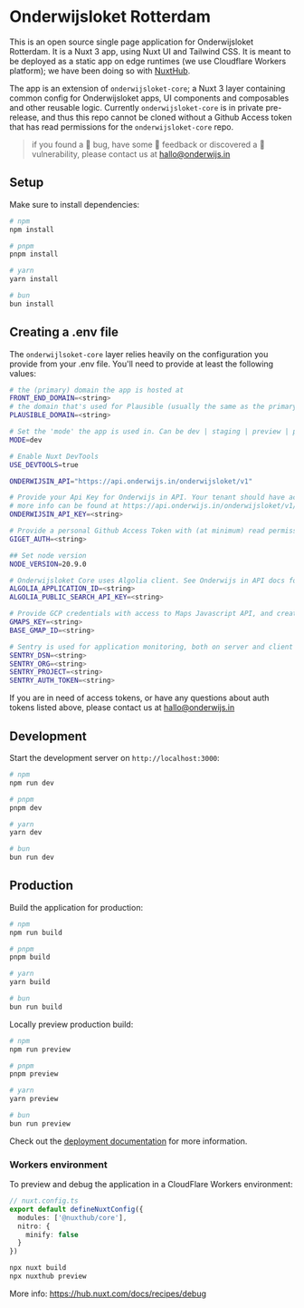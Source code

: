 # Onderwijsloket Rotterdam

This is an open source single page application for Onderwijsloket Rotterdam. It is a Nuxt 3 app, using Nuxt UI and Tailwind CSS. It is meant to be deployed as a static app on edge runtimes (we use Cloudflare Workers platform); we have been doing so with [NuxtHub](https://hub.nuxt.com/).

The app is an extension of ``onderwijsloket-core``; a Nuxt 3 layer containing common config for Onderwijsloket apps, UI components and composables and other reusable logic. Currently ``onderwijsloket-core`` is in private pre-release, and thus this repo cannot be cloned without a Github Access token that has read permissions for the ``onderwijsloket-core`` repo.

> if you found a 🐛 bug, have some 💬 feedback or discovered a 🤫 vulnerability, please contact us at [hallo@onderwijs.in](hallo@onderwijs.in)

## Setup

Make sure to install dependencies:

```bash
# npm
npm install

# pnpm
pnpm install

# yarn
yarn install

# bun
bun install
```

## Creating a .env file

The ``onderwijlsoket-core`` layer relies heavily on the configuration you provide from your .env file. You'll need to provide at least the following values:

```sh
# the (primary) domain the app is hosted at
FRONT_END_DOMAIN=<string>
# the domain that's used for Plausible (usually the same as the primary domain)
PLAUSIBLE_DOMAIN=<string>

# Set the 'mode' the app is used in. Can be dev | staging | preview | prod
MODE=dev

# Enable Nuxt DevTools
USE_DEVTOOLS=true

ONDERWIJSIN_API="https://api.onderwijs.in/onderwijsloket/v1"

# Provide your Api Key for Onderwijs in API. Your tenant should have access to at least Kennisbank, Navigator, Search, Routes and Media endpoints.
# more info can be found at https://api.onderwijs.in/onderwijsloket/v1/docs
ONDERWIJSIN_API_KEY=<string>

# Provide a personal Github Access Token with (at minimum) read permissions for Onderwijsloket Core Package
GIGET_AUTH=<string>

## Set node version
NODE_VERSION=20.9.0

# Onderwijsloket Core uses Algolia client. See Onderwijs in API docs for more info: https://api.onderwijs.in/onderwijsloket/v1/docs/tag/search
ALGOLIA_APPLICATION_ID=<string>
ALGOLIA_PUBLIC_SEARCH_API_KEY=<string>

# Provide GCP credentials with access to Maps Javascript API, and create a Map Configuration and provide its ID
GMAPS_KEY=<string>
BASE_GMAP_ID=<string>

# Sentry is used for application monitoring, both on server and client
SENTRY_DSN=<string>
SENTRY_ORG=<string>
SENTRY_PROJECT=<string>
SENTRY_AUTH_TOKEN=<string>
```

If you are in need of access tokens, or have any questions about auth tokens listed above, please contact us at [hallo@onderwijs.in](mailto:hallo@onderwijs.in)

## Development

Start the development server on `http://localhost:3000`:

```bash
# npm
npm run dev

# pnpm
pnpm dev

# yarn
yarn dev

# bun
bun run dev
```

## Production

Build the application for production:

```bash
# npm
npm run build

# pnpm
pnpm build

# yarn
yarn build

# bun
bun run build
```

Locally preview production build:

```bash
# npm
npm run preview

# pnpm
pnpm preview

# yarn
yarn preview

# bun
bun run preview
```

Check out the [deployment documentation](https://nuxt.com/docs/getting-started/deployment) for more information.

### Workers environment

To preview and debug the application in a CloudFlare Workers environment:

```typescript
// nuxt.config.ts
export default defineNuxtConfig({
  modules: ['@nuxthub/core'],
  nitro: {
    minify: false
  }
})
```

```bash
npx nuxt build
npx nuxthub preview
```

More info: https://hub.nuxt.com/docs/recipes/debug
